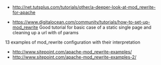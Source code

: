 * http://net.tutsplus.com/tutorials/other/a-deeper-look-at-mod_rewrite-for-apache

* https://www.digitalocean.com/community/tutorials/how-to-set-up-mod_rewrite 
Good tutorial for basic case of a static single page and cleaning up a url with of params 

13 examples of mod_rewrite configuration with their interpretation
* http://www.sitepoint.com/apache-mod_rewrite-examples/
* http://www.sitepoint.com/apache-mod_rewrite-examples-2/
